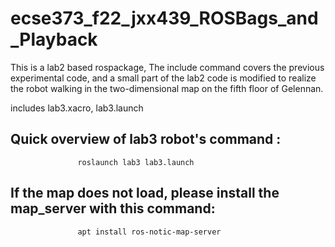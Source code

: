 # ecse373_f22_jxx439_ROSBags_and_Playback
 
This is a lab2 based rospackage,
The include command covers the previous experimental code, 
and a small part of the lab2 code is modified to realize the robot walking in the two-dimensional map on the fifth floor of Gelennan.

includes lab3.xacro, lab3.launch



## Quick overview of lab3 robot's command  :  

                   roslaunch lab3 lab3.launch

## If the map does not load, please install the map_server with this command:    

                   apt install ros-notic-map-server
